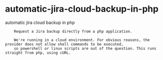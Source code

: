 # automatic-jira-cloud-backup-in-php
automatic jira cloud backup in php

        Request a Jira backup directly from a php application.

        We're running in a cloud environment. For obvious reasons, the provider does not allow shell commands to be executed,
        so powershell or linux scripts are out of the question. This runs straight from php, using cURL.
